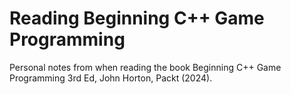 # Reading Beginning C++ Game Programming

Personal notes from when reading the book Beginning C++ Game Programming 3rd Ed, John Horton, Packt (2024).
